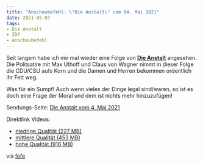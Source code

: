 ```yaml
---
title: "Anschaubefehl: \"Die Anstalt\" vom 04. Mai 2021"
date: 2021-05-07
tags:
- Die Anstalt
- ZDF
- Anschaubefehl
---
```



Seit langem habe ich mir mal wieder eine Folge von [**Die Anstalt**]( https://www.zdf.de/comedy/die-anstalt/die-anstalt-vom-4-mai-2021-100.html) angesehen.
Die Politsatire mit Max Uthoff und Claus von Wagner nimmt in dieser Folge die CDU/CSU aufs Korn und die Damen und Herren bekommen ordentlich ihr Fett weg. 

Was für ein Sumpf! Auch wenn vieles der Dinge legal sind/waren, so ist es doch eine Frage der Moral und dem ist nichts mehr hinzuzufügen!

Sendungs-Seite: [Die Anstalt vom 4. Mai 2021](https://www.zdf.de/comedy/die-anstalt/die-anstalt-vom-4-mai-2021-100.html)

Direktlink Videos: 
- [niedrige Qualität (227 MB)][nq] 
- [mittlere Qualität (453 MB)][mq] 
- [hohe Qualität (916 MB)][hq]


[nq]: https://downloadzdf-a.akamaihd.net/mp4/zdf/21/05/210504_sendung_dan/5/210504_sendung_dan_808k_p11v15.mp4
[mq]: https://downloadzdf-a.akamaihd.net/mp4/zdf/21/05/210504_sendung_dan/5/210504_sendung_dan_1628k_p13v15.mp4
[hq]: https://downloadzdf-a.akamaihd.net/mp4/zdf/21/05/210504_sendung_dan/5/210504_sendung_dan_3328k_p15v15.mp4


<!--more-->

via [fefe](https://blog.fefe.de/?ts=9e6d773d)